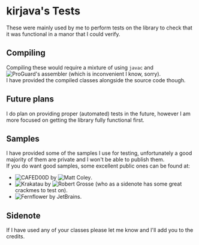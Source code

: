 # kirjava's Tests

These were mainly used by me to perform tests on the library to check that it was functional in a manor that I could verify.  

## Compiling

Compiling these would require a mixture of using `javac` and ![ProGuard's assembler](https://github.com/Guardsquare/proguard-assembler) (which is inconvenient I know, sorry).  
I have provided the compiled classes alongside the source code though.

## Future plans

I do plan on providing proper (automated) tests in the future, however I am more focused on getting the library fully functional first.

## Samples

I have provided some of the samples I use for testing, unfortunately a good majority of them are private and I won't be able to publish them.  
If you do want good samples, some excellent public ones can be found at:
 - ![CAFED00D](https://github.com/Col-E/CAFED00D/tree/master/src/test/resources/samples) by ![Matt Coley](https://github.com/Col-E).
 - ![Krakatau](https://github.com/Storyyeller/Krakatau/tree/master/tests) by ![Robert Grosse](https://github.com/Storyyeller) (who as a sidenote has some great crackmes to test on).
 - ![Fernflower](https://github.com/fesh0r/fernflower/tree/master/testData) by JetBrains.

## Sidenote

If I have used any of your classes please let me know and I'll add you to the credits.

